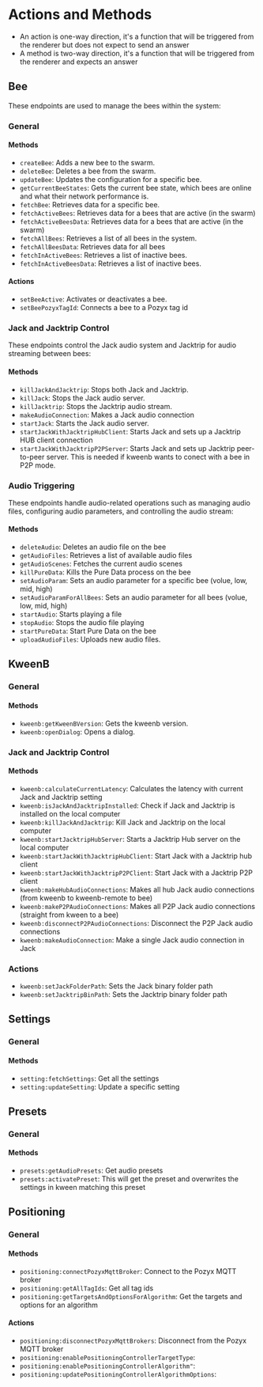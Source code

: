 # Actions and Methods

- An action is one-way direction, it's a function that will be triggered from the renderer but does not expect to send an answer
- A method is two-way direction, it's a function that will be triggered from the renderer and expects an answer

## Bee

These endpoints are used to manage the bees within the system:

### General

#### Methods

- `createBee`: Adds a new bee to the swarm.
- `deleteBee`: Deletes a bee from the swarm.
- `updateBee`: Updates the configuration for a specific bee.
- `getCurrentBeeStates`: Gets the current bee state, which bees are online and what their network performance is.
- `fetchBee`: Retrieves data for a specific bee.
- `fetchActiveBees`: Retrieves data for a bees that are active (in the swarm)
- `fetchActiveBeesData`: Retrieves data for a bees that are active (in the swarm)
- `fetchAllBees`: Retrieves a list of all bees in the system.
- `fetchAllBeesData`: Retrieves data for all bees
- `fetchInActiveBees`: Retrieves a list of inactive bees.
- `fetchInActiveBeesData`: Retrieves a list of inactive bees.

#### Actions

- `setBeeActive`: Activates or deactivates a bee.
- `setBeePozyxTagId`: Connects a bee to a Pozyx tag id

### Jack and Jacktrip Control

These endpoints control the Jack audio system and Jacktrip for audio streaming between bees:

#### Methods

- `killJackAndJacktrip`: Stops both Jack and Jacktrip.
- `killJack`: Stops the Jack audio server.
- `killJacktrip`: Stops the Jacktrip audio stream.
- `makeAudioConnection`: Makes a Jack audio connection
- `startJack`: Starts the Jack audio server.
- `startJackWithJacktripHubClient`: Starts Jack and sets up a Jacktrip HUB client connection
- `startJackWithJacktripP2PServer`: Starts Jack and sets up Jacktrip peer-to-peer server. This is needed if kweenb wants to conect with a bee in P2P mode.

### Audio Triggering

These endpoints handle audio-related operations such as managing audio files, configuring audio parameters, and controlling the audio stream:

#### Methods

- `deleteAudio`: Deletes an audio file on the bee
- `getAudioFiles`: Retrieves a list of available audio files
- `getAudioScenes`: Fetches the current audio scenes
- `killPureData`: Kills the Pure Data process on the bee
- `setAudioParam`: Sets an audio parameter for a specific bee (volue, low, mid, high)
- `setAudioParamForAllBees`: Sets an audio parameter for all bees (volue, low, mid, high)
- `startAudio`: Starts playing a file
- `stopAudio`: Stops the audio file playing
- `startPureData`: Start Pure Data on the bee
- `uploadAudioFiles`: Uploads new audio files.

## KweenB

### General

#### Methods

- `kweenb:getKweenBVersion`: Gets the kweenb version.
- `kweenb:openDialog`: Opens a dialog.

### Jack and Jacktrip Control

#### Methods

- `kweenb:calculateCurrentLatency`: Calculates the latency with current Jack and Jacktrip setting
- `kweenb:isJackAndJacktripInstalled`: Check if Jack and Jacktrip is installed on the local computer
- `kweenb:killJackAndJacktrip`: Kill Jack and Jacktrip on the local computer
- `kweenb:startJacktripHubServer`: Starts a Jacktrip Hub server on the local computer
- `kweenb:startJackWithJacktripHubClient`: Start Jack with a Jacktrip hub client
- `kweenb:startJackWithJacktripP2PClient`: Start Jack with a Jacktrip P2P client
- `kweenb:makeHubAudioConnections`: Makes all hub Jack audio connections (from kweenb to kweenb-remote to bee)
- `kweenb:makeP2PAudioConnections`: Makes all P2P Jack audio connections (straight from kween to a bee)
- `kweenb:disconnectP2PAudioConnections`: Disconnect the P2P Jack audio connections
- `kweenb:makeAudioConnection`: Make a single Jack audio connection in Jack

### Actions

- `kweenb:setJackFolderPath`: Sets the Jack binary folder path
- `kweenb:setJacktripBinPath`: Sets the Jacktrip binary folder path

## Settings

### General

#### Methods

- `setting:fetchSettings`: Get all the settings
- `setting:updateSetting`: Update a specific setting

## Presets

### General

#### Methods

- `presets:getAudioPresets`: Get audio presets
- `presets:activatePreset`: This will get the preset and overwrites the settings in kween matching this preset

## Positioning

### General

#### Methods

- `positioning:connectPozyxMqttBroker`: Connect to the Pozyx MQTT broker
- `positioning:getAllTagIds`: Get all tag ids
- `positioning:getTargetsAndOptionsForAlgorithm`: Get the targets and options for an algorithm

#### Actions

- `positioning:disconnectPozyxMqttBrokers`: Disconnect from the Pozyx MQTT broker
- `positioning:enablePositioningControllerTargetType`:
- `positioning:enablePositioningControllerAlgorithm"`:
- `positioning:updatePositioningControllerAlgorithmOptions`:

